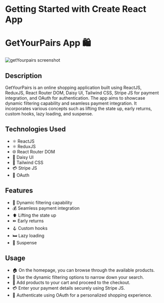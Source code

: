 # Getting Started with Create React App


# GetYourPairs App 🛍️

![getYourpairs screenshot](https://res.cloudinary.com/rohanss/image/upload/v1696517295/Screenshot_20231005_201737_vruxwb.png)

## Description

GetYourPairs is an online shopping application built using ReactJS, ReduxJS, React Router DOM, Daisy UI, Tailwind CSS, Stripe JS for payment integration, and OAuth for authentication. The app aims to showcase dynamic filtering capability and seamless payment integration. It incorporates various concepts such as lifting the state up, early returns, custom hooks, lazy loading, and suspense.

## Technologies Used

   - ⚛️ ReactJS
   - ⚛️ ReduxJS
   - 🌐 React Router DOM
   - 🌼 Daisy UI
   - 🎨 Tailwind CSS
   - 💳 Stripe JS
   - 🔐 OAuth

## Features

   - 🎯 Dynamic filtering capability
   - 💰 Seamless payment integration
   - ⬆️ Lifting the state up
   - ⏩ Early returns
   - 🪝 Custom hooks
   - 🛏️ Lazy loading
   - 🚀 Suspense

## Usage

   - 🏠 On the homepage, you can browse through the available products.
   - 🧐 Use the dynamic filtering options to narrow down your search.
   - 🛒 Add products to your cart and proceed to the checkout.
   - 💳 Enter your payment details securely using Stripe JS.
   - 🔐 Authenticate using OAuth for a personalized shopping experience.

